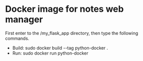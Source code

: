 # Docker image for notes web manager

First enter to the /my\_flask\_app directory, then type the following commands.

* Build: sudo docker build --tag python-docker .
* Run: sudo docker run python-docker
